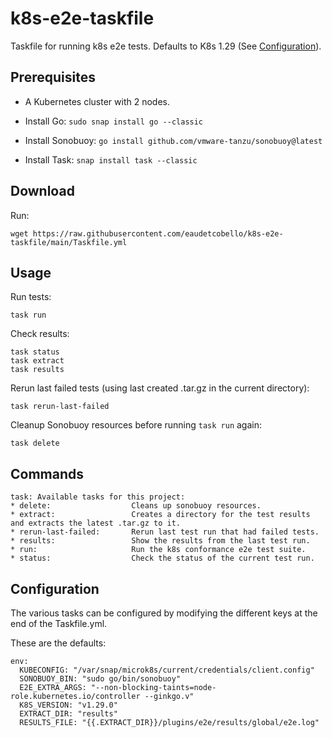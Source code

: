# k8s-e2e-taskfile
Taskfile for running k8s e2e tests. Defaults to K8s 1.29 (See [Configuration](#configuration)).

## Prerequisites

* A Kubernetes cluster with 2 nodes.

* Install Go: `sudo snap install go --classic`

* Install Sonobuoy: `go install github.com/vmware-tanzu/sonobuoy@latest`

* Install Task: `snap install task --classic`

## Download

Run:
```
wget https://raw.githubusercontent.com/eaudetcobello/k8s-e2e-taskfile/main/Taskfile.yml
```

## Usage

Run tests:

```
task run
```

Check results:
```
task status
task extract
task results
```

Rerun last failed tests (using last created .tar.gz in the current directory):
```
task rerun-last-failed
```

Cleanup Sonobuoy resources before running `task run` again:
```
task delete
```

## Commands
```
task: Available tasks for this project:
* delete:                  Cleans up sonobuoy resources.
* extract:                 Creates a directory for the test results and extracts the latest .tar.gz to it.
* rerun-last-failed:       Rerun last test run that had failed tests.
* results:                 Show the results from the last test run.
* run:                     Run the k8s conformance e2e test suite.
* status:                  Check the status of the current test run.
```

## Configuration
The various tasks can be configured by modifying the different keys at the end of the Taskfile.yml.

These are the defaults:
```
env:
  KUBECONFIG: "/var/snap/microk8s/current/credentials/client.config"
  SONOBUOY_BIN: "sudo go/bin/sonobuoy"
  E2E_EXTRA_ARGS: "--non-blocking-taints=node-role.kubernetes.io/controller --ginkgo.v"
  K8S_VERSION: "v1.29.0"
  EXTRACT_DIR: "results"
  RESULTS_FILE: "{{.EXTRACT_DIR}}/plugins/e2e/results/global/e2e.log"
```
